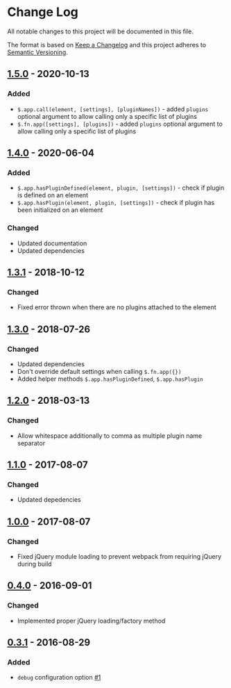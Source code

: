 # Change Log
All notable changes to this project will be documented in this file.

The format is based on [Keep a Changelog](http://keepachangelog.com/)
and this project adheres to [Semantic Versioning](http://semver.org/).

## [1.5.0] - 2020-10-13
### Added
- `$.app.call(element, [settings], [pluginNames])` - added `plugins` optional argument to allow calling only a specific list of plugins
- `$.fn.app([settings], [plugins])` - added `plugins` optional argument to allow calling only a specific list of plugins

## [1.4.0] - 2020-06-04
### Added
- `$.app.hasPluginDefined(element, plugin, [settings])` - check if plugin is defined on an element
- `$.app.hasPlugin(element, plugin, [settings])` - check if plugin has been initialized on an element
### Changed
- Updated documentation
- Updated dependencies

## [1.3.1] - 2018-10-12
### Changed
- Fixed error thrown when there are no plugins attached to the element

## [1.3.0] - 2018-07-26
### Changed
- Updated dependencies
- Don't override default settings when calling ```$.fn.app({})```
- Added helper methods ```$.app.hasPluginDefined```, ```$.app.hasPlugin```

## [1.2.0] - 2018-03-13
### Changed
- Allow whitespace additionally to comma as multiple plugin name separator

## [1.1.0] - 2017-08-07
### Changed
- Updated depedencies

## [1.0.0] - 2017-08-07
### Changed
- Fixed jQuery module loading to prevent webpack from requiring jQuery during build

## [0.4.0] - 2016-09-01
### Changed
- Implemented proper jQuery loading/factory method

## [0.3.1] - 2016-08-29
### Added
- ```debug``` configuration option [\#1](https://github.com/kasparsz/jquery-app/issues/1)


[1.5.0]: https://github.com/kasparsz/jquery-app/compare/1.4.0...1.5.0
[1.4.0]: https://github.com/kasparsz/jquery-app/compare/v1.3.1...1.4.0
[1.3.1]: https://github.com/kasparsz/jquery-app/compare/v1.3.0...v1.3.1
[1.3.0]: https://github.com/kasparsz/jquery-app/compare/v1.2.0...v1.3.0
[1.2.0]: https://github.com/kasparsz/jquery-app/compare/v1.1.0...v1.2.0
[1.1.0]: https://github.com/kasparsz/jquery-app/compare/v1.0.0...v1.1.0
[1.0.0]: https://github.com/kasparsz/jquery-app/compare/v0.4.0...v1.0.0
[0.4.0]: https://github.com/kasparsz/jquery-app/compare/v0.3.1...v0.4.0
[0.3.1]: https://github.com/kasparsz/jquery-app/compare/v0.2.2...v0.3.1
